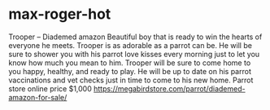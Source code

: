 # max-roger-hot
Trooper – Diademed amazon
Beautiful boy that is ready to win the hearts of everyone he meets. Trooper is as adorable as a parrot can be. He will be sure to shower you with his parrot love kisses every morning just to let you know how much you mean to him. Trooper will be sure to come home to you happy, healthy, and ready to play. He will be up to date on his parrot vaccinations and vet checks just in time to come to his new home. Parrot store online
price   $1,000
https://megabirdstore.com/parrot/diademed-amazon-for-sale/
